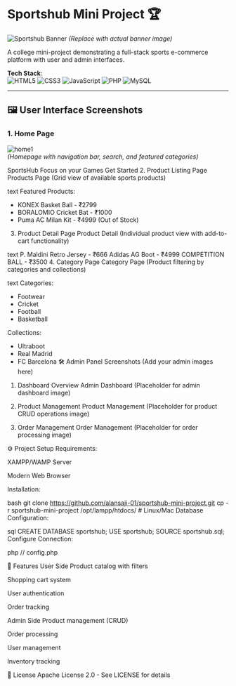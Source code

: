 # Sportshub Mini Project 🏆

![Sportshub Banner](https://via.placeholder.com/1200x400/0D47A1/FFFFFF?text=SportsHub+E-Commerce+Platform) *(Replace with actual banner image)*

A college mini-project demonstrating a full-stack sports e-commerce platform with user and admin interfaces.

**Tech Stack**:  
![HTML5](https://img.shields.io/badge/HTML5-E34F26?style=flat&logo=html5&logoColor=white)
![CSS3](https://img.shields.io/badge/CSS3-1572B6?style=flat&logo=css3&logoColor=white)
![JavaScript](https://img.shields.io/badge/JavaScript-F7DF1E?style=flat&logo=javascript&logoColor=black)
![PHP](https://img.shields.io/badge/PHP-777BB4?style=flat&logo=php&logoColor=white)
![MySQL](https://img.shields.io/badge/MySQL-4479A1?style=flat&logo=mysql&logoColor=white)

---

## 🖼️ User Interface Screenshots

### 1. Home Page
![home1](https://via.placeholder.com/800x400?text=Home+Page+Screenshot)  
*(Homepage with navigation bar, search, and featured categories)*

SportsHub
Focus on your Games
Get Started
2. Product Listing Page
Products Page
(Grid view of available sports products)

text
Featured Products:
- KONEX Basket Ball - ₹2799
- BORALOMIO Cricket Bat - ₹1000
- Puma AC Milan Kit - ₹4999 (Out of Stock)
3. Product Detail Page
Product Detail
(Individual product view with add-to-cart functionality)

text
P. Maldini Retro Jersey - ₹666
Adidas AG Boot - ₹4999
COMPETITION BALL - ₹3500
4. Category Page
Category Page
(Product filtering by categories and collections)

text
Categories:
- Footwear
- Cricket
- Football
- Basketball

Collections:
- Ultraboot
- Real Madrid
- FC Barcelona
🛠️ Admin Panel Screenshots (Add your admin images here)
1. Dashboard Overview
Admin Dashboard
(Placeholder for admin dashboard image)

2. Product Management
Product Management
(Placeholder for product CRUD operations image)

3. Order Management
Order Management
(Placeholder for order processing image)

⚙️ Project Setup
Requirements:

XAMPP/WAMP Server

Modern Web Browser

Installation:

bash
git clone https://github.com/alansaji-01/sportshub-mini-project.git
cp -r sportshub-mini-project /opt/lampp/htdocs/  # Linux/Mac
Database Configuration:

sql
CREATE DATABASE sportshub;
USE sportshub;
SOURCE sportshub.sql;
Configure Connection:

php
// config.php
<?php
$host = "localhost";
$user = "root";
$password = "";
$database = "sportshub";
?>
🚀 Features
User Side
Product catalog with filters

Shopping cart system

User authentication

Order tracking

Admin Side
Product management (CRUD)

Order processing

User management

Inventory tracking

📜 License
Apache License 2.0 - See LICENSE for details
